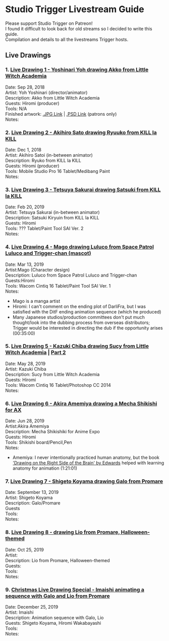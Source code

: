 # Studio Trigger Livestream Guide
Please support Studio Trigger on Patreon!<br>
I found it difficult to look back for old streams so I decided to write this guide.<br>
Compilation and details to all the livestreams Trigger hosts.<br>

## Live Drawings

### 1. [Live Drawing 1 - Yoshinari Yoh drawing Akko from Little Witch Academia](https://www.youtube.com/watch?v=2-0aucD8By0)
Date: Sep 28, 2018<br>
Artist: Yoh Yoshinari (director/animator)<br> 
Description: Akko from Little Witch Academia<br>
Guests: Hiromi (producer)<br>
Tools: N/A<br>
Finished artwork: [.JPG Link](https://www.patreon.com/posts/reward-hi-res-of-21792554) | [.PSD Link](https://www.patreon.com/join/TRIGGER/reward-psd-file-21817844) (patrons only)<br>
Notes:


### 2. [Live Drawing 2 - Akihiro Sato drawing Ryuuko from KILL la KILL](https://www.youtube.com/watch?v=PrQuxS_w2vE)
Date: Dec 1, 2018<br>
Artist: Akihiro Satoi (in-between animator)<br>
Description: Ryuko from KILL la KILL<br>
Guests: Hiromi (producer)<br>
Tools: Mobile Studio Pro 16 Tablet/Medibang Paint<br>
Notes: 

### 3. [Live Drawing 3 - Tetsuya Sakurai drawing Satsuki from KILL la KILL](https://www.twitch.tv/videos/383698751?t=00h27m02s)
Date: Feb 20, 2019<br>
Artist: Tetsuya Sakurai (in-between animator)<br>
Description: Satsuki Kiryuin from KILL la KILL<br>
Guests: Hiromi<br>
Tools: ??? Tablet/Paint Tool SAI Ver. 2<br>
Notes:

### 4. [Live Drawing 4 - Mago drawing Luluco from Space Patrol Luluco and Trigger-chan (mascot)](https://www.twitch.tv/videos/394802437?t=0h6m8s)
Date: Mar 13, 2019<br>
Artist:Mago (Character design)<br>
Description: Luluco from Space Patrol Luluco and Trigger-chan<br>
Guests:Hiromi<br>
Tools: Wacom Cintiq 16 Tablet/Paint Tool SAI Ver. 1<br>
Notes: 
* Mago is a manga artist
* Hiromi: I can't comment on the ending plot of DarliFra, but I was satisfied with the DitF ending animation sequence (which he produced) 
* Many Japanese studios/production committees don't put much thought/look into the dubbing process from overseas distributors; Trigger would be interested in directing the dub if the opportunity arises (00:35:00)    

### 5. [Live Drawing 5 - Kazuki Chiba drawing Sucy from Little Witch Academia](https://www.twitch.tv/videos/431029877) | [Part 2](https://www.twitch.tv/videos/431043693)
Date: May 28, 2019<br>
Artist: Kazuki Chiba<br> 
Description: Sucy from Little Witch Academia<br>
Guests: Hiromi<br>
Tools: Wacom Cintiq 16 Tablet/Photoshop CC 2014<br>
Notes:

### 6. [Live Drawing 6 - Akira Amemiya drawing a Mecha Shikishi for AX](https://www.twitch.tv/videos/445297992?t=01h03m30s)
Date: Jun 28, 2019<br>
Artist:Akira Amemiya<br>
Description: Mecha Shikishiki for Anime Expo<br>
Guests: Hiromi<br>
Tools: Shikishi board/Pencil,Pen<br>
Notes:
* Amemiya: I never intentionally practiced human anatomy, but the book ['Drawing on the Right Side of the Brain' by Edwards](https://www.amazon.com/dp/1585429201) helped with learning anatomy for animation (1:21:01)

### 7. [Live Drawing 7 - Shigeto Koyama drawing Galo from Promare](https://www.twitch.tv/videos/480768644) 
Date: September 13, 2019<br>
Artist: Shigeto Koyama<br>
Description: Galo/Promare<br>
Guests<br>
Tools:<br>
Notes:

### 8. [Live Drawing 8 - drawing Lio from Promare, Halloween-themed](https://www.twitch.tv/videos/499247339) 
Date: Oct 25, 2019<br>
Artist:<br>
Description: Lio from Promare, Halloween-themed<br>
Guests:<br>
Tools:<br>
Notes:

### 9. [Christmas Live Drawing Special - Imaishi animating a sequence with Galo and Lio from Promare](https://www.twitch.tv/videos/526051066)
Date: December 25, 2019<br>
Artist: Imaishi<br>
Description: Animation sequence with Galo, Lio<br>
Guests: Shigeto Koyama, Hiromi Wakabayashi<br> 
Tools:<br>
Notes: